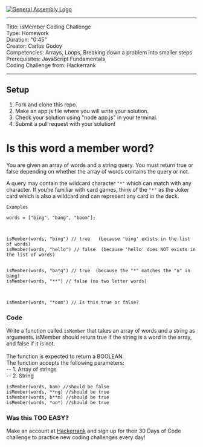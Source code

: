 [![General Assembly Logo](https://camo.githubusercontent.com/1a91b05b8f4d44b5bbfb83abac2b0996d8e26c92/687474703a2f2f692e696d6775722e636f6d2f6b6538555354712e706e67)](https://generalassemb.ly/education/web-development-immersive)


---
Title: isMember Coding Challenge <br>
Type: Homework <br>
Duration: "0:45"<br>
Creator: Carlos Godoy <br>
Competencies: Arrays, Loops, Breaking down a problem into smaller steps<br>
Prerequisites: JavaScript Fundamentals<br>
Coding Challenge from: Hackerrank

---

## Setup
1. Fork and clone this repo.
2. Make an app.js file where you will write your solution.
3. Check your solution using "node app.js" in your terminal.
4. Submit a pull request with your solution!


# Is this word a member word?

You are given an array of words and a string query. You must return true or false depending on whether the array of words contains the query or not.

A query may contain the wildcard character `"*"` which can match with any character. If you're familiar with card games, think of the `"*"` as the Joker card which is also a wildcard and can represent any card in the deck.

```
Examples

words = ["bing", "bang", "boom"];

 

isMember(words, "bing") // true   (because 'bing' exists in the list of words)
isMember(words, "hello") // false  (because 'hello' does NOT exists in the list of words)


isMember(words, "ba*g") // true  (because the "*" matches the "n" in bang)
isMember(words, "**") // false (no two letter words)

 

isMember(words, "*oom") // Is this true or false?
```


### Code

Write a function called `isMember` that takes an array of words and a string as arguments. isMember should return true if the string is a word in the array, and false if it is not.<br/>
<br/>
The function is expected to return a BOOLEAN.<br/>
The function accepts the following parameters:<br/>
-- 1. Array of strings<br/>
-- 2. String

```
isMember(words, bam) //should be false
isMember(words, **ng) //should be true
isMember(words, b**m) //should be true
isMember(words, *oo*) //should be true
```





### Was this TOO EASY?
Make an account at <a href="https://hackerrank.com" target="_blank">Hackerrank</a> and sign up for their 30 Days of Code challenge to practice new coding challenges every day!


